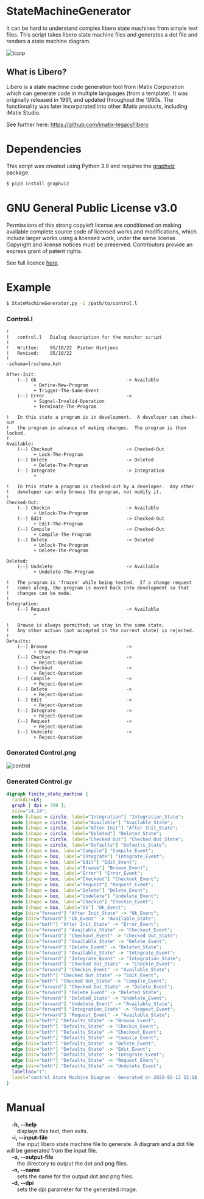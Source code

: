 # StateMachineGenerator
It can be hard to understand complex libero state machines from simple text files. This script takes libero state machine files and generates a dot file and renders a state machine diagram.

![tcpip](https://github.com/carlin54/StateMachineGenerator/blob/main/examples/tcpip/cli101d.png)

## What is Libero?
Libero is a state machine code generation tool from iMatix Corporation which can generate code in multiple languages (from a template). It was originally released in 1991, and updated throughout the 1990s. The functionality was later incorporated into other iMatix products, including iMatix Studio.

See further here: https://github.com/imatix-legacy/libero

# Dependencies
This script was created using Python 3.9 and requires the [graphviz](https://gitlab.com/graphviz/graphviz) package.
```bash
$ pip3 install graphviz
```

# GNU General Public License v3.0
Permissions of this strong copyleft license are conditioned on making available complete source code of licensed works and modifications, which include larger works using a licensed work, under the same license. Copyright and license notices must be preserved. Contributors provide an express grant of patent rights.

See full licence [here](https://raw.githubusercontent.com/carlin54/StateMachineGenerator/main/LICENSE?token=GHSAT0AAAAAABROB2WPEPH7ALYWZ7CJRM5EYQIXWRA).

# Example
```bash
$ StateMachineGenerator.py -i /path/to/control.l
```

### Control.l
```
!
!   control.l   Dialog description for the monitor script
!
!   Written:    95/10/22  Pieter Hintjens
!   Revised:    95/10/22
!
-schema=lrschema.ksh

After-Init:
    (--) Ok                                 -> Available
          + Define-New-Program
          + Trigger-The-Same-Event
    (--) Error                              ->
          + Signal-Invalid-Operation
          + Terminate-The-Program

!   In this state a program is in development.  A developer can check-out
!   the program in advance of making changes.  The program is then locked.
!
Available:
    (--) Checkout                           -> Checked-Out
          + Lock-The-Program
    (--) Delete                             -> Deleted
          + Delete-The-Program
    (--) Integrate                          -> Integration
          +

!   In this state a program is checked-out by a developer.  Any other
!   developer can only browse the program, not modify it.
!
Checked-Out:
    (--) Checkin                            -> Available
          + Unlock-The-Program
    (--) Edit                               -> Checked-Out
          + Edit-The-Program
    (--) Compile                            -> Checked-Out
          + Compile-The-Program
    (--) Delete                             -> Deleted
          + Unlock-The-Program
          + Delete-The-Program

Deleted:
    (--) Undelete                           -> Available
          + Undelete-The-Program

!   The program is 'frozen' while being tested.  If a change request
!   comes along, the program is moved back into development so that
!   changes can be made.
!
Integration:
    (--) Request                            -> Available
          +

!   Browse is always permitted; we stay in the same state.
!   Any other action (not accepted in the current state) is rejected.
!
Defaults:
    (--) Browse                             ->
          + Browse-The-Program
    (--) Checkin                            ->
          + Reject-Operation
    (--) Checkout                           ->
          + Reject-Operation
    (--) Compile                            ->
          + Reject-Operation
    (--) Delete                             ->
          + Reject-Operation
    (--) Edit                               ->
          + Reject-Operation
    (--) Integrate                          ->
          + Reject-Operation
    (--) Request                            ->
          + Reject-Operation
    (--) Undelete                           ->
          + Reject-Operation
```

### Generated Control.png
![control](https://github.com/carlin54/StateMachineGenerator/blob/main/examples/control/control.png)
### Generated Control.gv
```dot
digraph finite_state_machine {
  rankdir=LR;
  graph [ dpi = 700 ];
  size="24,24";
  node [shape = circle, label="Integration"] "Integration_State";
  node [shape = circle, label="Available"] "Available_State";
  node [shape = circle, label="After Init"] "After Init_State";
  node [shape = circle, label="Deleted"] "Deleted_State";
  node [shape = circle, label="Checked Out"] "Checked Out_State";
  node [shape = circle, label="Defaults"] "Defaults_State";
  node [shape = box, label="Compile"] "Compile_Event";
  node [shape = box, label="Integrate"] "Integrate_Event";
  node [shape = box, label="Edit"] "Edit_Event";
  node [shape = box, label="Browse"] "Browse_Event";
  node [shape = box, label="Error"] "Error_Event";
  node [shape = box, label="Checkout"] "Checkout_Event";
  node [shape = box, label="Request"] "Request_Event";
  node [shape = box, label="Delete"] "Delete_Event";
  node [shape = box, label="Undelete"] "Undelete_Event";
  node [shape = box, label="Checkin"] "Checkin_Event";
  node [shape = box, label="Ok"] "Ok_Event";
  edge [dir="forward"] "After Init_State" -> "Ok_Event";
  edge [dir="forward"] "Ok_Event" -> "Available_State";
  edge [dir="both"] "After Init_State" -> "Error_Event";
  edge [dir="forward"] "Available_State" -> "Checkout_Event";
  edge [dir="forward"] "Checkout_Event" -> "Checked Out_State";
  edge [dir="forward"] "Available_State" -> "Delete_Event";
  edge [dir="forward"] "Delete_Event" -> "Deleted_State";
  edge [dir="forward"] "Available_State" -> "Integrate_Event";
  edge [dir="forward"] "Integrate_Event" -> "Integration_State";
  edge [dir="forward"] "Checked Out_State" -> "Checkin_Event";
  edge [dir="forward"] "Checkin_Event" -> "Available_State";
  edge [dir="both"] "Checked Out_State" -> "Edit_Event";
  edge [dir="both"] "Checked Out_State" -> "Compile_Event";
  edge [dir="forward"] "Checked Out_State" -> "Delete_Event";
  edge [dir="forward"] "Delete_Event" -> "Deleted_State";
  edge [dir="forward"] "Deleted_State" -> "Undelete_Event";
  edge [dir="forward"] "Undelete_Event" -> "Available_State";
  edge [dir="forward"] "Integration_State" -> "Request_Event";
  edge [dir="forward"] "Request_Event" -> "Available_State";
  edge [dir="both"] "Defaults_State" -> "Browse_Event";
  edge [dir="both"] "Defaults_State" -> "Checkin_Event";
  edge [dir="both"] "Defaults_State" -> "Checkout_Event";
  edge [dir="both"] "Defaults_State" -> "Compile_Event";
  edge [dir="both"] "Defaults_State" -> "Delete_Event";
  edge [dir="both"] "Defaults_State" -> "Edit_Event";
  edge [dir="both"] "Defaults_State" -> "Integrate_Event";
  edge [dir="both"] "Defaults_State" -> "Request_Event";
  edge [dir="both"] "Defaults_State" -> "Undelete_Event";
  labelloc="t";
  label="control State Machine Diagram - Generated on 2022-02-12 22:16:26";
}

```

# Manual
&emsp;<b>-h, --help</b><br />
&emsp;&emsp;displays this text, then exits.<br />
&emsp;<b>-i, --input-file</b><br />
&emsp;&emsp;the input libero state machine file to generate. A diagram and a dot file will be generated from the input file.<br />
&emsp;<b>-o, --output-file</b><br />
&emsp;&emsp;the directory to output the dot and png files.<br />
&emsp;<b>-n, --name</b><br />
&emsp;&emsp;sets the name for the output dot and png files.<br />
&emsp;<b>-d, --dpi</b><br />
&emsp;&emsp;sets the dpi parameter for the generated image.<br />
